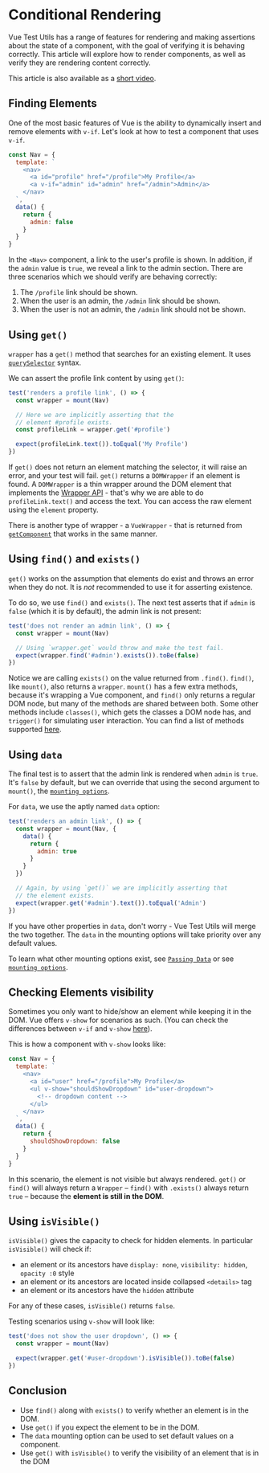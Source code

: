 # Conditional Rendering

Vue Test Utils has a range of features for rendering and making assertions about the state of a component, with the goal of verifying it is behaving correctly. This article will explore how to render components, as well as verify they are rendering content correctly.

This article is also available as a [short video](https://www.youtube.com/watch?v=T3CHtGgEFTs&list=PLC2LZCNWKL9ahK1IoODqYxKu5aA9T5IOA&index=15).

## Finding Elements

One of the most basic features of Vue is the ability to dynamically insert and remove elements with `v-if`. Let's look at how to test a component that uses `v-if`.

```js
const Nav = {
  template: `
    <nav>
      <a id="profile" href="/profile">My Profile</a>
      <a v-if="admin" id="admin" href="/admin">Admin</a>
    </nav>
  `,
  data() {
    return {
      admin: false
    }
  }
}
```

In the `<Nav>` component, a link to the user's profile is shown. In addition, if the `admin` value is `true`, we reveal a link to the admin section. There are three scenarios which we should verify are behaving correctly:

1. The `/profile` link should be shown.
2. When the user is an admin, the `/admin` link should be shown.
3. When the user is not an admin, the `/admin` link should not be shown.

## Using `get()`

`wrapper` has a `get()` method that searches for an existing element. It uses [`querySelector`](https://developer.mozilla.org/en-US/docs/Web/API/Document/querySelector) syntax.

We can assert the profile link content by using `get()`:

```js
test('renders a profile link', () => {
  const wrapper = mount(Nav)

  // Here we are implicitly asserting that the
  // element #profile exists.
  const profileLink = wrapper.get('#profile')

  expect(profileLink.text()).toEqual('My Profile')
})
```

If `get()` does not return an element matching the selector, it will raise an error, and your test will fail. `get()` returns a `DOMWrapper` if an element is found. A `DOMWrapper` is a thin wrapper around the DOM element that implements the [Wrapper API](/api/#wrapper-methods) - that's why we are able to do `profileLink.text()` and access the text. You can access the raw element using the `element` property.

There is another type of wrapper - a `VueWrapper` - that is returned from [`getComponent`](/api/#getcomponent) that works in the same manner.

## Using `find()` and `exists()`

`get()` works on the assumption that elements do exist and throws an error when they do not. It is _not_ recommended to use it for asserting existence.

To do so, we use `find()` and `exists()`. The next test asserts that if `admin` is `false` (which it is by default), the admin link is not present:

```js
test('does not render an admin link', () => {
  const wrapper = mount(Nav)

  // Using `wrapper.get` would throw and make the test fail.
  expect(wrapper.find('#admin').exists()).toBe(false)
})
```

Notice we are calling `exists()` on the value returned from `.find()`. `find()`, like `mount()`, also returns a `wrapper`. `mount()` has a few extra methods, because it's wrapping a Vue component, and `find()` only returns a regular DOM node, but many of the methods are shared between both. Some other methods include `classes()`, which gets the classes a DOM node has, and `trigger()` for simulating user interaction. You can find a list of methods supported [here](../../api/#wrapper-methods).

## Using `data`

The final test is to assert that the admin link is rendered when `admin` is `true`. It's `false` by default, but we can override that using the second argument to `mount()`, the [`mounting options`](../../api/#mount-options).

For `data`, we use the aptly named `data` option:

```js
test('renders an admin link', () => {
  const wrapper = mount(Nav, {
    data() {
      return {
        admin: true
      }
    }
  })

  // Again, by using `get()` we are implicitly asserting that
  // the element exists.
  expect(wrapper.get('#admin').text()).toEqual('Admin')
})
```

If you have other properties in `data`, don't worry - Vue Test Utils will merge the two together. The `data` in the mounting options will take priority over any default values.

To learn what other mounting options exist, see [`Passing Data`](../essentials/passing-data.md) or see [`mounting options`](../../api/#mount-options).

## Checking Elements visibility

Sometimes you only want to hide/show an element while keeping it in the DOM. Vue offers `v-show` for scenarios as such. (You can check the differences between `v-if` and `v-show` [here](https://v3.vuejs.org/guide/conditional.html#v-if-vs-v-show)).

This is how a component with `v-show` looks like:

```js
const Nav = {
  template: `
    <nav>
      <a id="user" href="/profile">My Profile</a>
      <ul v-show="shouldShowDropdown" id="user-dropdown">
        <!-- dropdown content -->
      </ul>
    </nav>
  `,
  data() {
    return {
      shouldShowDropdown: false
    }
  }
}
```

In this scenario, the element is not visible but always rendered. `get()` or `find()` will always return a `Wrapper` – `find()` with `.exists()` always return `true` – because the **element is still in the DOM**.

## Using `isVisible()`

`isVisible()` gives the capacity to check for hidden elements. In particular `isVisible()` will check if:

- an element or its ancestors have `display: none`, `visibility: hidden`, `opacity :0` style
- an element or its ancestors are located inside collapsed `<details>` tag
- an element or its ancestors have the `hidden` attribute

For any of these cases, `isVisible()` returns `false`.

Testing scenarios using `v-show` will look like:

```js
test('does not show the user dropdown', () => {
  const wrapper = mount(Nav)

  expect(wrapper.get('#user-dropdown').isVisible()).toBe(false)
})
```

## Conclusion

- Use `find()` along with `exists()` to verify whether an element is in the DOM.
- Use `get()` if you expect the element to be in the DOM.
- The `data` mounting option can be used to set default values on a component.
- Use `get()` with `isVisible()` to verify the visibility of an element that is in the DOM
